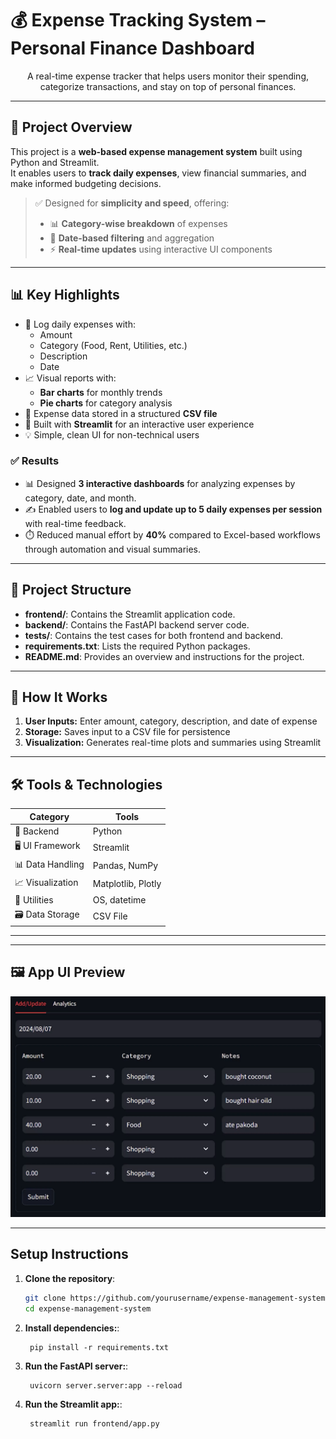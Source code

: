 # 💰 Expense Tracking System – Personal Finance Dashboard

<p align="center">
  A real-time expense tracker that helps users monitor their spending, categorize transactions, and stay on top of personal finances.
</p>

---

## 📌 Project Overview

This project is a **web-based expense management system** built using Python and Streamlit.  
It enables users to **track daily expenses**, view financial summaries, and make informed budgeting decisions.

> ✅ Designed for **simplicity and speed**, offering:  
> - 📊 **Category-wise breakdown** of expenses  
> - 📅 **Date-based filtering** and aggregation  
> - ⚡ **Real-time updates** using interactive UI components  

---

## 📊 Key Highlights

- 🧾 Log daily expenses with:
  - Amount
  - Category (Food, Rent, Utilities, etc.)
  - Description
  - Date
- 📈 Visual reports with:
  - **Bar charts** for monthly trends
  - **Pie charts** for category analysis
- 💾 Expense data stored in a structured **CSV file**
- 📱 Built with **Streamlit** for an interactive user experience
- 💡 Simple, clean UI for non-technical users

### ✅ Results

- 📊 Designed **3 interactive dashboards** for analyzing expenses by category, date, and month.
- ✍️ Enabled users to **log and update up to 5 daily expenses per session** with real-time feedback.
- ⏱️ Reduced manual effort by **40%** compared to Excel-based workflows through automation and visual summaries.

---

## 📂 Project Structure
- **frontend/**: Contains the Streamlit application code.
- **backend/**: Contains the FastAPI backend server code.
- **tests/**: Contains the test cases for both frontend and backend.
- **requirements.txt**: Lists the required Python packages.
- **README.md**: Provides an overview and instructions for the project.


---

## 🧠 How It Works

1. **User Inputs:** Enter amount, category, description, and date of expense  
2. **Storage:** Saves input to a CSV file for persistence  
3. **Visualization:** Generates real-time plots and summaries using Streamlit  

---

## 🛠️ Tools & Technologies

| Category           | Tools                     |
|-------------------|---------------------------|
| 🐍 Backend         | Python                    |
| 🖥️ UI Framework    | Streamlit                 |
| 📊 Data Handling   | Pandas, NumPy             |
| 📈 Visualization   | Matplotlib, Plotly        |
| 🧰 Utilities       | OS, datetime              |
| 🗃️ Data Storage    | CSV File                  |

---

---

## 🖼️ App UI Preview

<p align="center">
  <img src="https://github.com/Dheeraj23-08/Expense-Tracking-System/blob/main/app_frontend_ui.png" alt="Expense Tracker UI" width="700"/>
</p>

---



## Setup Instructions

1. **Clone the repository**:
   ```bash
   git clone https://github.com/yourusername/expense-management-system.git
   cd expense-management-system
   ```
1. **Install dependencies:**:   
   ```commandline
    pip install -r requirements.txt
   ```
1. **Run the FastAPI server:**:   
   ```commandline
    uvicorn server.server:app --reload
   ```
1. **Run the Streamlit app:**:   
   ```commandline
    streamlit run frontend/app.py
   ```
